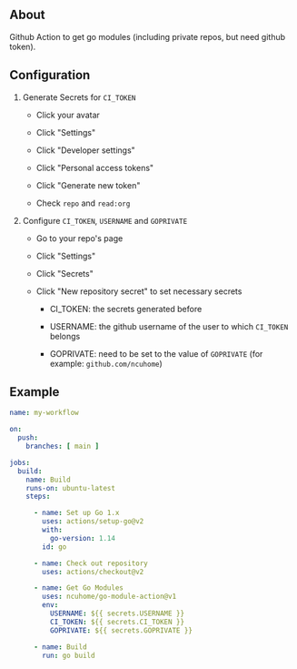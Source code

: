 
## About

Github Action to get go modules (including private repos, but need github token).

## Configuration

1. Generate Secrets for `CI_TOKEN`
   
    - Click your avatar
   
    - Click "Settings"
   
    - Click "Developer settings"
   
    - Click "Personal access tokens"

    - Click "Generate new token"
    
    - Check `repo` and `read:org`

2. Configure `CI_TOKEN`, `USERNAME` and `GOPRIVATE`
   
    - Go to your repo's page
   
    - Click "Settings"

    - Click "Secrets"

    - Click "New repository secret" to set necessary secrets
    
        - CI_TOKEN: the secrets generated before
        
        - USERNAME: the github username of the user to which `CI_TOKEN` belongs
        
        - GOPRIVATE: need to be set to the value of `GOPRIVATE` (for example: `github.com/ncuhome`)
    

## Example

```yaml
name: my-workflow

on:
  push:
    branches: [ main ]

jobs:
  build:
    name: Build
    runs-on: ubuntu-latest
    steps:

      - name: Set up Go 1.x
        uses: actions/setup-go@v2
        with:
          go-version: 1.14
        id: go

      - name: Check out repository
        uses: actions/checkout@v2

      - name: Get Go Modules
        uses: ncuhome/go-module-action@v1
        env:
          USERNAME: ${{ secrets.USERNAME }}
          CI_TOKEN: ${{ secrets.CI_TOKEN }}
          GOPRIVATE: ${{ secrets.GOPRIVATE }}

      - name: Build
        run: go build
```
